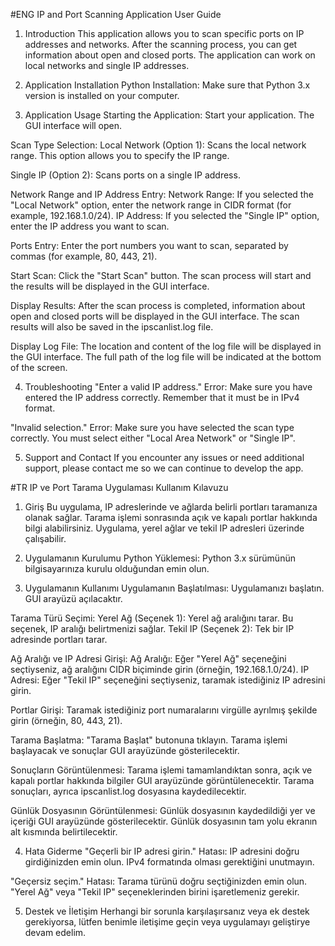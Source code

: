 #ENG
IP and Port Scanning Application User Guide

1. Introduction
This application allows you to scan specific ports on IP addresses and networks. After the scanning process, you can get information about open and closed ports. The application can work on local networks and single IP addresses.

2. Application Installation
Python Installation: Make sure that Python 3.x version is installed on your computer.

3. Application Usage
Starting the Application: Start your application. The GUI interface will open.

Scan Type Selection:
Local Network (Option 1): Scans the local network range. This option allows you to specify the IP range.

Single IP (Option 2): Scans ports on a single IP address.

Network Range and IP Address Entry:
Network Range: If you selected the "Local Network" option, enter the network range in CIDR format (for example, 192.168.1.0/24).
IP Address: If you selected the "Single IP" option, enter the IP address you want to scan.

Ports Entry:
Enter the port numbers you want to scan, separated by commas (for example, 80, 443, 21).

Start Scan:
Click the "Start Scan" button. The scan process will start and the results will be displayed in the GUI interface.

Display Results:
After the scan process is completed, information about open and closed ports will be displayed in the GUI interface.
The scan results will also be saved in the ipscanlist.log file.

Display Log File:
The location and content of the log file will be displayed in the GUI interface. The full path of the log file will be indicated at the bottom of the screen.

4. Troubleshooting
"Enter a valid IP address." Error:
Make sure you have entered the IP address correctly. Remember that it must be in IPv4 format.

"Invalid selection." Error:
Make sure you have selected the scan type correctly. You must select either "Local Area Network" or "Single IP".

5. Support and Contact
If you encounter any issues or need additional support, please contact me so we can continue to develop the app.


#TR
IP ve Port Tarama Uygulaması Kullanım Kılavuzu
1. Giriş
Bu uygulama, IP adreslerinde ve ağlarda belirli portları taramanıza olanak sağlar. Tarama işlemi sonrasında açık ve kapalı portlar hakkında bilgi alabilirsiniz. Uygulama, yerel ağlar ve tekil IP adresleri üzerinde çalışabilir.

2. Uygulamanın Kurulumu
Python Yüklemesi: Python 3.x sürümünün bilgisayarınıza kurulu olduğundan emin olun.

3. Uygulamanın Kullanımı
Uygulamanın Başlatılması: Uygulamanızı başlatın. GUI arayüzü açılacaktır.

Tarama Türü Seçimi:
Yerel Ağ (Seçenek 1): Yerel ağ aralığını tarar. Bu seçenek, IP aralığı belirtmenizi sağlar.
Tekil IP (Seçenek 2): Tek bir IP adresinde portları tarar.

Ağ Aralığı ve IP Adresi Girişi:
Ağ Aralığı: Eğer "Yerel Ağ" seçeneğini seçtiyseniz, ağ aralığını CIDR biçiminde girin (örneğin, 192.168.1.0/24).
IP Adresi: Eğer "Tekil IP" seçeneğini seçtiyseniz, taramak istediğiniz IP adresini girin.

Portlar Girişi:
Taramak istediğiniz port numaralarını virgülle ayrılmış şekilde girin (örneğin, 80, 443, 21).

Tarama Başlatma:
"Tarama Başlat" butonuna tıklayın. Tarama işlemi başlayacak ve sonuçlar GUI arayüzünde gösterilecektir.

Sonuçların Görüntülenmesi:
Tarama işlemi tamamlandıktan sonra, açık ve kapalı portlar hakkında bilgiler GUI arayüzünde görüntülenecektir.
Tarama sonuçları, ayrıca ipscanlist.log dosyasına kaydedilecektir.

Günlük Dosyasının Görüntülenmesi:
Günlük dosyasının kaydedildiği yer ve içeriği GUI arayüzünde gösterilecektir. Günlük dosyasının tam yolu ekranın alt kısmında belirtilecektir.

4. Hata Giderme
"Geçerli bir IP adresi girin." Hatası:
IP adresini doğru girdiğinizden emin olun. IPv4 formatında olması gerektiğini unutmayın.

"Geçersiz seçim." Hatası:
Tarama türünü doğru seçtiğinizden emin olun. "Yerel Ağ" veya "Tekil IP" seçeneklerinden birini işaretlemeniz gerekir.

5. Destek ve İletişim
Herhangi bir sorunla karşılaşırsanız veya ek destek gerekiyorsa, lütfen benimle iletişime geçin veya uygulamayı geliştirye devam edelim.
